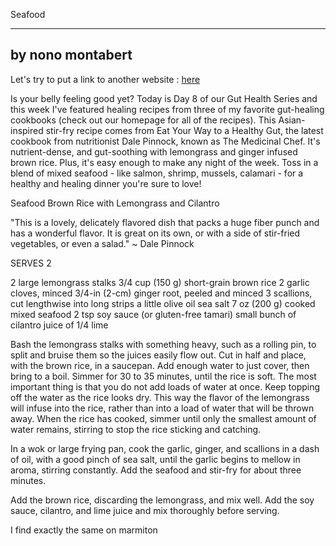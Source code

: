 Seafood

-------------------
by nono montabert
-------------------

Let's try to put a link to another website : [here](http://www.foodista.com/blog/2018/02/22/gut-health-week-seafood-brown-rice-with-lemongrass-and-cilantro)

Is your belly feeling good yet? Today is Day 8 of our Gut Health Series and this week I've featured healing recipes from three of my favorite gut-healing cookbooks (check out our homepage for all of the recipes). This Asian-inspired stir-fry recipe comes from Eat Your Way to a Healthy Gut, the latest cookbook from nutritionist Dale Pinnock, known as The Medicinal Chef. It's nutrient-dense, and gut-soothing with lemongrass and ginger infused brown rice. Plus, it's easy enough to make any night of the week. Toss in a blend of mixed seafood - like salmon, shrimp, mussels, calamari - for a healthy and healing dinner you're sure to love!

Seafood Brown Rice with Lemongrass and Cilantro

"This is a lovely, delicately flavored dish that packs a huge fiber punch and has a wonderful flavor. It is great on its own, or with a side of stir-fried vegetables, or even a salad." ~ Dale Pinnock

SERVES 2

2 large lemongrass stalks
3/4 cup (150 g) short-grain brown rice
2 garlic cloves, minced
3/4-in (2-cm) ginger root, peeled and minced
3 scallions, cut lengthwise into long strips
a little olive oil
sea salt
7 oz (200 g) cooked mixed seafood
2 tsp soy sauce (or gluten-free tamari)
small bunch of cilantro
juice of 1/4 lime

Bash the lemongrass stalks with something heavy, such as a rolling pin, to split and bruise them so the juices easily flow out. Cut in half and place, with the brown rice, in a saucepan. Add enough water to just cover, then bring to a boil. Simmer for 30 to 35 minutes, until the rice is soft. The most important thing is that you do not add loads of water at once. Keep topping off the water as the rice looks dry. This way the flavor of the lemongrass will infuse into the rice, rather than into a load of water that will be thrown away. When the rice has cooked, simmer until only the smallest amount of water remains, stirring to stop the rice sticking and catching.

In a wok or large frying pan, cook the garlic, ginger, and scallions in a dash of oil, with a good pinch of sea salt, until the garlic begins to mellow in aroma, stirring constantly. Add the seafood and stir-fry for about three minutes.

Add the brown rice, discarding the lemongrass, and mix well. Add the soy sauce, cilantro, and lime juice and mix thoroughly before serving.


I find exactly the same on marmiton

